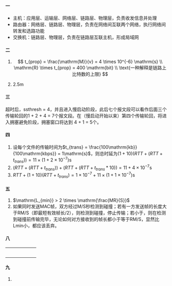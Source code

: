 #### 一

- 主机：应用层、运输层、网络层、链路层、物理层，负责收发信息并处理
- 路由器：网络层、链路层、物理层，负责在网络间互联两个网络，执行网络间转发和选路功能
- 交换机：链路层、物理层，负责在链路层互联主机，形成局域网

#### 二

1. $$
   t_{prop} = \frac{\mathrm{M}}{v} = 4 \times 10^{-6} \mathrm{s} \\
   \mathrm{R} \times t_{prop} = 400 \mathrm{bit} \\
   \text{一种解释是链路上比特数的上限}
   $$

2. $2.5\mathrm{m}$

#### 三

超时后，ssthresh = 4，并且进入慢启动阶段，此后七个报文段可以看作后面三个传输轮回的1 + 2 + 4 = 7个报文段。在（慢启动开始以来）第四个传输轮回，将进入拥塞避免阶段，拥塞窗口将达到 4 + 1 = 5个。

#### 四

1. 设每个文件的传输时间为$t_{trans} = \frac{100\mathrm{kb}}{100\mathrm{kbps}} = 1\mathrm{s}$，则总时延为$(1 + 10)(RTT + (RTT + t_{trans})) = 11 \times (1 + 2 \times 10^{-7}) \mathrm{s}$
2. $(RTT + (RTT + t_{trans})) + (RTT + (RTT + t_{trans} * 10))  =  11 + 4 \times 10^{-7} \mathrm{s}$
3. $RTT + (1 + 10)(RTT + t_{trans}) = 1 \times 10^{-7} + 11 \times (1 + 1 \times 10^{-7}) \mathrm{s}$

#### 五

1. $\mathrm{L_{min}} > 2 \times \mathrm{\frac{MR}{S}}$
2. 如果同时发送MAC帧，双方经过M/S秒检测到碰撞；若有一方发送帧的长度大于RM/S（即最短有效帧长/2），则检测到碰撞，停止传输；若小于，则在检测到碰撞前传输完毕，无论如何对方接收到的帧长都小于等于RM/S，显然比Lmin小，都应该丢弃。

#### 八

|      |      |      |      |      |      |
| ---- | ---- | ---- | ---- | ---- | ---- |
|      |      |      |      |      |      |
|      |      |      |      |      |      |
|      |      |      |      |      |      |
|      |      |      |      |      |      |
|      |      |      |      |      |      |

#### 九

1. 
